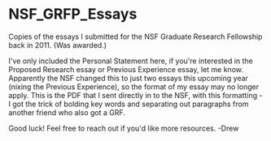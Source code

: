 NSF_GRFP_Essays
===============

Copies of the essays I submitted for the NSF Graduate Research Fellowship back in 2011. (Was awarded.)

I've only included the Personal Statement here, if you're interested in the Proposed Research essay or Previous Experience essay, let me know.
Apparently the NSF changed this to just two essays this upcoming year (nixing the Previous Experience), so the format of my essay may no longer apply.
This is the PDF that I sent directly in to the NSF, with this formatting - I got the trick of bolding key words and separating out paragraphs from another friend who also got a GRF.

Good luck! Feel free to reach out if you'd like more resources.
-Drew
